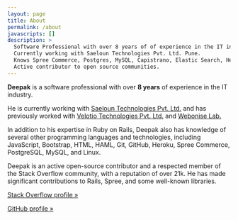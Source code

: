 ```yaml
---
layout: page
title: About
permalink: /about
javascripts: []
description: >
  Software Professional with over 8 years of of experience in the IT industry.
  Currently working with Saeloun Technologies Pvt. Ltd. Pune.
  Knows Spree Commerce, Postgres, MySQL, Capistrano, Elastic Search, Heroku, SendGrid, AWS, Azure and more.
  Active contributor to open source communities.
---
```


<p>
<strong>Deepak</strong>
is a software professional with over
<strong>8 years</strong>
of experience in the IT industry.
</p>

<p>
He is currently working with
<a href="https://www.saeloun.com/" class="orange" target='_blank'>Saeloun Technologies Pvt. Ltd.</a>
and has previously worked with
<a href="https://www.velotio.com/" class="orange" target='_blank'>Velotio Technologies Pvt. Ltd.</a>
and
<a href="https://www.webonise.com/" class="orange" target='_blank'>Webonise Lab.</a>
</p>

<p>
In addition to his expertise in Ruby on Rails,
Deepak also has knowledge of several other programming languages
and
technologies,
including
JavaScript,
Bootstrap,
HTML,
HAML,
Git,
GitHub,
Heroku,
Spree Commerce,
PostgreSQL,
MySQL,
and
Linux.
</p>

<p>
Deepak is an active open-source contributor
and
a respected member of the Stack Overflow community,
with a reputation of over 21k.
He has made significant contributions to Rails,
Spree,
and
some well-known libraries.
</p>

<p>
<a href="https://stackoverflow.com/users/4758119/deepak-mahakale?tab=profile" class="orange" target="_blank"> Stack Overflow profile »</a>
</p>
<p>
<a href="https://github.com/deepakmahakale" class="orange" target="_blank"> GitHub profile »</a>
</p>
